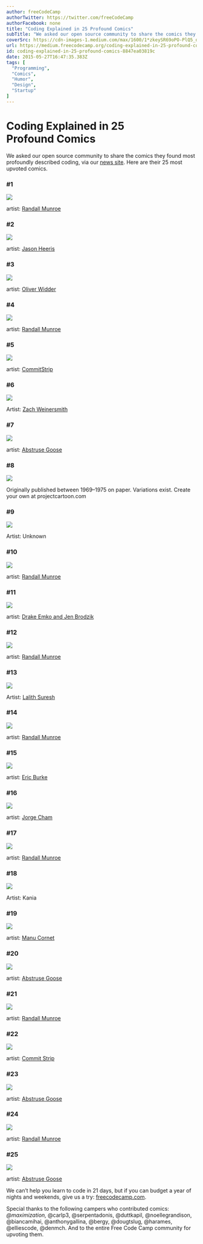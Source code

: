 ```yaml
---
author: freeCodeCamp
authorTwitter: https://twitter.com/freeCodeCamp
authorFacebook: none
title: "Coding Explained in 25 Profound Comics"
subTitle: "We asked our open source community to share the comics they found most profoundly described coding, via our news site. Here are their 25 ..."
coverSrc: https://cdn-images-1.medium.com/max/1600/1*zkeySR69oPO-PlQ5_dZ_0g.png
url: https://medium.freecodecamp.org/coding-explained-in-25-profound-comics-8847ea03819c
id: coding-explained-in-25-profound-comics-8847ea03819c
date: 2015-05-27T16:47:35.383Z
tags: [
  "Programming",
  "Comics",
  "Humor",
  "Design",
  "Startup"
]
---
```

# Coding Explained in 25 Profound Comics

We asked our open source community to share the comics they found most profoundly described coding, via our [news site](http://freecodecamp.com/news?ref=25comics). Here are their 25 most upvoted comics.

### #1



![](https://cdn-images-1.medium.com/max/1600/1*zkeySR69oPO-PlQ5_dZ_0g.png)

artist: [Randall Munroe](http://xkcd.com/license.html)



### #2



![](https://cdn-images-1.medium.com/max/1600/1*B0O42TQ1GtbJwgRv-NaZYg.png)

artist: [Jason Heeris](http://creativecommons.org/licenses/by-nc-nd/2.5/au/)



### #3



![](https://cdn-images-1.medium.com/max/1600/1*Le1xeJIVsoCddUxFODC1QA.jpeg)

artist: [Oliver Widder](http://geek-and-poke.com/)



### #4



![](https://cdn-images-1.medium.com/max/1600/1*PZeMnEMggf7b1x3HjQTLVA.png)

artist: [Randall Munroe](http://xkcd.com/license.html)



### #5



![](https://cdn-images-1.medium.com/max/1600/1*-vuzP4JAoPf9S6ZdHNR_Jg.jpeg)

artist: [CommitStrip](http://www.commitstrip.com/en/about/)



### #6



![](https://cdn-images-1.medium.com/max/1600/1*T0B5MRjZhcJkFzgyVRSmoA.jpeg)

Artist: [Zach Weinersmith](http://www.smbc-comics.com/)



### #7



![](https://cdn-images-1.medium.com/max/1600/1*aF4L0WQV77WPd1MW3r530Q.png)

artist: [Abstruse Goose](http://creativecommons.org/licenses/by-nc/3.0/us/)



### #8



![](https://cdn-images-1.medium.com/max/1600/1*clNnjwwKcm0p5Qmsz7T5fg.png)

Originally published between 1969–1975 on paper. Variations exist. Create your own at projectcartoon.com



### #9



![](https://cdn-images-1.medium.com/max/1600/1*qJeFEYuN4KhtEBk9sjprPQ.png)

Artist: Unknown



### #10



![](https://cdn-images-1.medium.com/max/1600/1*29M-_cVKMtf_mm7hpzvx8w.png)

artist: [Randall Munroe](http://xkcd.com/license.html)



### #11



![](https://cdn-images-1.medium.com/max/1600/1*a0l5Z_HUi1fD2Q6JdO7iZg.png)

artist: [Drake Emko and Jen Brodzik](http://hackles.org/index.html)



### #12



![](https://cdn-images-1.medium.com/max/1600/1*_zT3FH-ZmuxxAT0cQKvNHg.png)

artist: [Randall Munroe](http://xkcd.com/license.html)



### #13



![](https://cdn-images-1.medium.com/max/1600/1*mxLOuq6fzvEBAYqDRMUcOA.png)

Artist: [Lalith Suresh](http://lalith.in/2012/06/07/academic-code-quality/)



### #14



![](https://cdn-images-1.medium.com/max/1600/1*6u51C_pl-UH3X3CbggmCjA.png)

artist: [Randall Munroe](http://xkcd.com/license.html)



### #15



![](https://cdn-images-1.medium.com/max/1600/1*2F4d1o-Iq_WUkF-j_Mc23g.png)

artist: [Eric Burke](http://stuffthathappens.com/?f)



### #16



![](https://cdn-images-1.medium.com/max/1600/1*wU6oJH7v7wkGRrhwA9XRVA.jpeg)

artist: [Jorge Cham](http://jorgecham.com/)



### #17



![](https://cdn-images-1.medium.com/max/1600/1*qUnA1tkRQ6qeUZP6Wxd_yQ.png)

artist: [Randall Munroe](http://xkcd.com/license.html)



### #18



![](https://cdn-images-1.medium.com/max/1600/1*3WoHWyOO_F_Qvwb7n8UZog.jpeg)

Artist: Kania



### #19



![](https://cdn-images-1.medium.com/max/1600/1*wT14bv4NEbNAvDLfTAy9ng.jpeg)

artist: [Manu Cornet](https://plus.google.com/+ManuCornet/posts)



### #20



![](https://cdn-images-1.medium.com/max/1600/1*KY82wjv0nVEzB1hmWWbLfg.png)

artist: [Abstruse Goose](http://creativecommons.org/licenses/by-nc/3.0/us/)



### #21



![](https://cdn-images-1.medium.com/max/1600/1*r_-_ZWam5n6mQn0o121-6g.png)

artist: [Randall Munroe](http://xkcd.com/license.html)



### #22



![](https://cdn-images-1.medium.com/max/1600/1*0CRuM5TKPw3lOCF3fgKCBQ.jpeg)

artist: [Commit Strip](http://www.commitstrip.com/en/about/)



### #23



![](https://cdn-images-1.medium.com/max/1600/1*OuZ2zmyh193QabYIG_ncgg.jpeg)

artist: [Abstruse Goose](http://creativecommons.org/licenses/by-nc/3.0/us/)



### #24



![](https://cdn-images-1.medium.com/max/1600/1*oGaYyDJNEZ6UL5nN-43YMg.png)

artist: [Randall Munroe](http://xkcd.com/license.html)



### #25



![](https://cdn-images-1.medium.com/max/1600/1*iNubsGWM67yBIxK0TUDXgQ.jpeg)

artist: [Abstruse Goose](http://creativecommons.org/licenses/by-nc/3.0/us/)



We can’t help you learn to code in 21 days, but if you can budget a year of nights and weekends, give us a try: [freecodecamp.com](http://freecodecamp.com?ref=25comics).

Special thanks to the following campers who contributed comics: _@_maximization_,_ @carlp3, @serpentadonis, @duttkapil, @noellegrandison, @biancamihai, @anthonygallina, @bergy, @dougtslug, @harames, @elliescode, @denmch. And to the entire Free Code Camp community for upvoting them.








